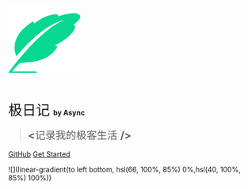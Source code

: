 <img src="media/coverpage-img.png" width="146px">

# <span style="font-weight:400;">极日记</span> <span style="font-size:14px">by Async</span>

> <span style="line-height:1.8rem;font-weight:400;font-size:1.3rem"><strong>&lt;</strong>记录我的极客生活 <strong>/&gt;</strong><span>

[GitHub](https://github.com/WangLeto/ulti-diary)
[Get Started](/README ':target=_self')

<!-- background image -->
![](linear-gradient(to left bottom, hsl(66, 100%, 85%) 0%,hsl(40, 100%, 85%) 100%))